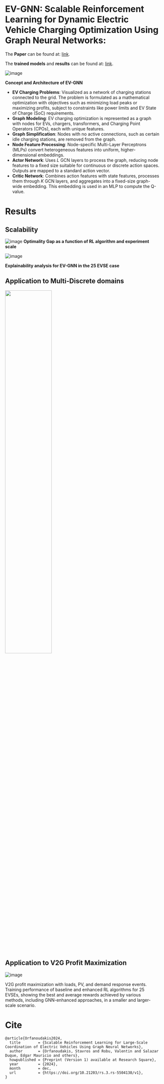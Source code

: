 # EV-GNN: Scalable Reinforcement Learning for Dynamic Electric Vehicle Charging Optimization Using Graph Neural Networks: 

The  **Paper** can be found at: [link](https://arxiv.org/abs/2404.01849).

The **trained models** and **results** can be found at: [link](https://drive.google.com/drive/folders/1d0QjjmxpnSAtmkjJA4F9CZqrhRfXc_cT?usp=sharing).



![image](https://github.com/user-attachments/assets/01fee857-e2f3-4f5c-a5c0-690444242def)

**Concept and Architecture of EV-GNN**
  - **EV Charging Problems**: Visualized as a network of charging stations connected to the grid. The problem is formulated as a mathematical optimization with objectives such as minimizing load peaks or maximizing profits, subject to constraints like power limits and EV State of Charge (SoC) requirements.
  - **Graph Modeling**: EV charging optimization is represented as a graph with nodes for EVs, chargers, transformers, and Charging Point Operators (CPOs), each with unique features.
  - **Graph Simplification**: Nodes with no active connections, such as certain idle charging stations, are removed from the graph.
  - **Node Feature Processing**: Node-specific Multi-Layer Perceptrons (MLPs) convert heterogeneous features into uniform, higher-dimensional embeddings.
  - **Actor Network**: Uses $L$ GCN layers to process the graph, reducing node features to a fixed size suitable for continuous or discrete action spaces. Outputs are mapped to a standard action vector.
  - **Critic Network**: Combines action features with state features, processes them through $K$ GCN layers, and aggregates into a fixed-size graph-wide embedding. This embedding is used in an MLP to compute the Q-value.

# Results

## Scalability
![image](https://github.com/user-attachments/assets/7441e9dc-796b-4bce-b3df-f71cbf24782f)
 **Optimality Gap as a function of RL algorithm and experiment scale**

![image](https://github.com/user-attachments/assets/aa196882-633c-4e90-8460-b811ffb4c803)

**Explainability analysis for EV-GNN in the 25 EVSE case**


## Application to Multi-Discrete domains

<img align="center" src="https://github.com/user-attachments/assets/b8820d0d-1435-48ff-9ce6-e8c9c8a013ec" width="55%"/>

## Application to V2G Profit Maximization
![image](https://github.com/user-attachments/assets/2766bd16-d5d2-4cc1-a955-0b29e3779cda)

V2G profit maximization with loads, PV, and demand response events. Training performance of baseline and enhanced RL algorithms for 25 EVSEs,
showing the best and average rewards achieved by various methods, including GNN-enhanced approaches, in a smaller and larger-scale scenario.

# Cite

```
@article{Orfanoudakis2024,
  title        = {Scalable Reinforcement Learning for Large-Scale Coordination of Electric Vehicles Using Graph Neural Networks},
  author       = {Orfanoudakis, Stavros and Robu, Valentin and Salazar Duque, Edgar Mauricio and others},
  howpublished = {Preprint (Version 1) available at Research Square},
  year         = {2024},
  month        = dec,
  url          = {https://doi.org/10.21203/rs.3.rs-5504138/v1},
}
```
